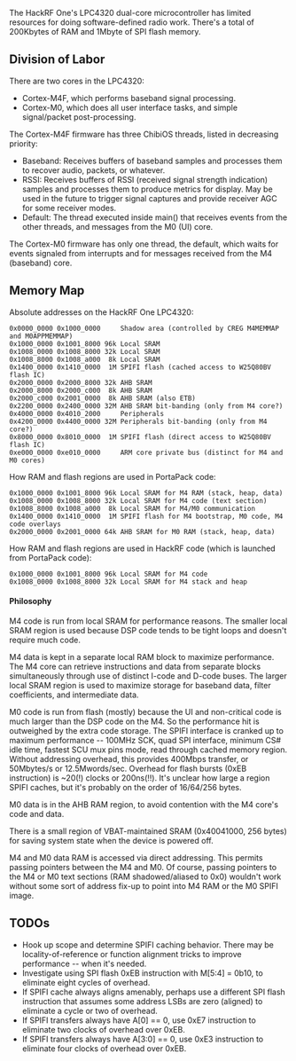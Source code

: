 The HackRF One's LPC4320 dual-core microcontroller has limited resources for doing software-defined radio work. There's a total of 200Kbytes of RAM and 1Mbyte of SPI flash memory.

## Division of Labor

There are two cores in the LPC4320:

* Cortex-M4F, which performs baseband signal processing.
* Cortex-M0, which does all user interface tasks, and simple signal/packet post-processing.

The Cortex-M4F firmware has three ChibiOS threads, listed in decreasing priority:

* Baseband: Receives buffers of baseband samples and processes them to recover audio, packets, or whatever.
* RSSI: Receives buffers of RSSI (received signal strength indication) samples and processes them to produce metrics for display. May be used in the future to trigger signal captures and provide receiver AGC for some receiver modes.
* Default: The thread executed inside main() that receives events from the other threads, and messages from the M0 (UI) core.

The Cortex-M0 firmware has only one thread, the default, which waits for events signaled from interrupts and for messages received from the M4 (baseband) core.

## Memory Map

Absolute addresses on the HackRF One LPC4320:

    0x0000_0000 0x1000_0000     Shadow area (controlled by CREG M4MEMMAP and M0APPMEMMAP)
    0x1000_0000 0x1001_8000 96k Local SRAM
    0x1008_0000 0x1008_8000 32k Local SRAM
    0x1008_8000 0x1008_a000  8k Local SRAM
    0x1400_0000 0x1410_0000  1M SPIFI flash (cached access to W25Q80BV flash IC)
    0x2000_0000 0x2000_8000 32k AHB SRAM
    0x2000_8000 0x2000_c000  8k AHB SRAM
    0x2000_c000 0x2001_0000  8k AHB SRAM (also ETB)
    0x2200_0000 0x2400_0000 32M AHB SRAM bit-banding (only from M4 core?)
    0x4000_0000 0x4010_2000     Peripherals
    0x4200_0000 0x4400_0000 32M Peripherals bit-banding (only from M4 core?)
    0x8000_0000 0x8010_0000  1M SPIFI flash (direct access to W25Q80BV flash IC)
    0xe000_0000 0xe010_0000     ARM core private bus (distinct for M4 and M0 cores)

How RAM and flash regions are used in PortaPack code:

    0x1000_0000 0x1001_8000 96k Local SRAM for M4 RAM (stack, heap, data)
    0x1008_0000 0x1008_8000 32k Local SRAM for M4 code (text section)
    0x1008_8000 0x1008_a000  8k Local SRAM for M4/M0 communication
    0x1400_0000 0x1410_0000  1M SPIFI flash for M4 bootstrap, M0 code, M4 code overlays
    0x2000_0000 0x2001_0000 64k AHB SRAM for M0 RAM (stack, heap, data)

How RAM and flash regions are used in HackRF code (which is launched from PortaPack code):

    0x1000_0000 0x1001_8000 96k Local SRAM for M4 code
    0x1008_0000 0x1008_8000 32k Local SRAM for M4 stack and heap

#### Philosophy

M4 code is run from local SRAM for performance reasons. The smaller local SRAM region is used because DSP code tends to be tight loops and doesn't require much code.

M4 data is kept in a separate local RAM block to maximize performance. The M4 core can retrieve instructions and data from separate blocks simultaneously through use of distinct I-code and D-code buses. The larger local SRAM region is used to maximize storage for baseband data, filter coefficients, and intermediate data.

M0 code is run from flash (mostly) because the UI and non-critical code is much larger than the DSP code on the M4. So the performance hit is outweighed by the extra code storage. The SPIFI interface is cranked up to maximum performance -- 100MHz SCK, quad SPI interface, minimum CS# idle time, fastest SCU mux pins mode, read through cached memory region. Without addressing overhead, this provides 400Mbps transfer, or 50Mbytes/s or 12.5Mwords/sec. Overhead for flash bursts (0xEB instruction) is ~20(!) clocks or 200ns(!!). It's unclear how large a region SPIFI caches, but it's probably on the order of 16/64/256 bytes.

M0 data is in the AHB RAM region, to avoid contention with the M4 core's code and data.

There is a small region of VBAT-maintained SRAM (0x40041000, 256 bytes) for saving system state when the device is powered off.

M4 and M0 data RAM is accessed via direct addressing. This permits passing pointers between the M4 and M0. Of course, passing pointers to the M4 or M0 text sections (RAM shadowed/aliased to 0x0) wouldn't work without some sort of address fix-up to point into M4 RAM or the M0 SPIFI image.

## TODOs

* Hook up scope and determine SPIFI caching behavior. There may be locality-of-reference or function alignment tricks to improve performance -- when it's needed.
* Investigate using SPI flash 0xEB instruction with M[5:4] = 0b10, to eliminate eight cycles of overhead.
* If SPIFI cache always aligns amenably, perhaps use a different SPI flash instruction that assumes some address LSBs are zero (aligned) to eliminate a cycle or two of overhead.
* If SPIFI transfers always have A[0] == 0, use 0xE7 instruction to eliminate two clocks of overhead over 0xEB.
* If SPIFI transfers always have A[3:0] == 0, use 0xE3 instruction to eliminate four clocks of overhead over 0xEB.
